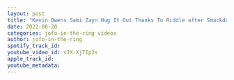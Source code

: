 ```yaml
---
layout: post
title: "Kevin Owens Sami Zayn Hug It Out Thanks To Riddle after Smackdown in Montreal"
date: 2022-08-20
categories: jofo-in-the-ring videos
author: jofo-in-the-ring
spotify_track_id: 
youtube_video_id: sJX-XjTIp2s
apple_track_id: 
youtube_metadata: 
---
```


